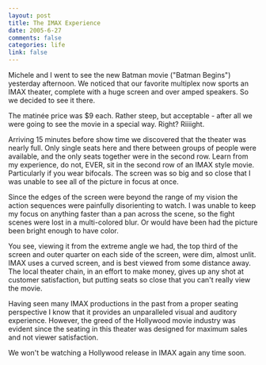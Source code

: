 ```yaml
--- 
layout: post
title: The IMAX Experience
date: 2005-6-27
comments: false
categories: life
link: false
---
```

Michele and I went to see the new Batman movie ("Batman Begins") yesterday afternoon. We noticed that our favorite multiplex now sports an IMAX theater, complete with a huge screen and over amped speakers. So we decided to see it there.

The matinée price was $9 each. Rather steep, but acceptable - after all we were going to see the movie in a special way. Right? Riiiight.

Arriving 15 minutes before show time we discovered that the theater was nearly full. Only single seats here and there between groups of people were available, and the only seats together were in the second row. Learn from my experience, do not, EVER, sit in the second row of an IMAX style movie. Particularly if you wear bifocals. The screen was so big and so close that I was unable to see all of the picture in focus at once.

Since the edges of the screen were beyond the range of my vision the action sequences were painfully disorienting to watch. I was unable to keep my focus on anything faster than a pan across the scene, so the fight scenes were lost in a multi-colored blur. Or would have been had the picture been bright enough to have color.

You see, viewing it from the extreme angle we had, the top third of the screen and outer quarter on each side of the screen, were dim, almost unlit. IMAX uses a curved screen, and is best viewed from some distance away. The local theater chain, in an effort to make money, gives up any shot at customer satisfaction, but putting seats so close that you can't really view the movie.

Having seen many IMAX productions in the past from a proper seating perspective I know that it provides an unparalleled visual and auditory experience. However, the greed of the Hollywood movie industry was evident since the seating in this theater was designed for maximum sales and not viewer satisfaction.

We won't be watching a Hollywood release in IMAX again any time soon.
